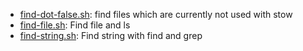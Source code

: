 * [find-dot-false.sh](https://gist.github.com/9e516207ab76fdffb3c5#file-find-dot-false-sh): find files which are currently not used with stow
* [find-file.sh](https://gist.github.com/9e516207ab76fdffb3c5#file-find-file-sh): Find file and ls
* [find-string.sh](https://gist.github.com/9e516207ab76fdffb3c5#file-find-string-sh): Find string with find and grep
